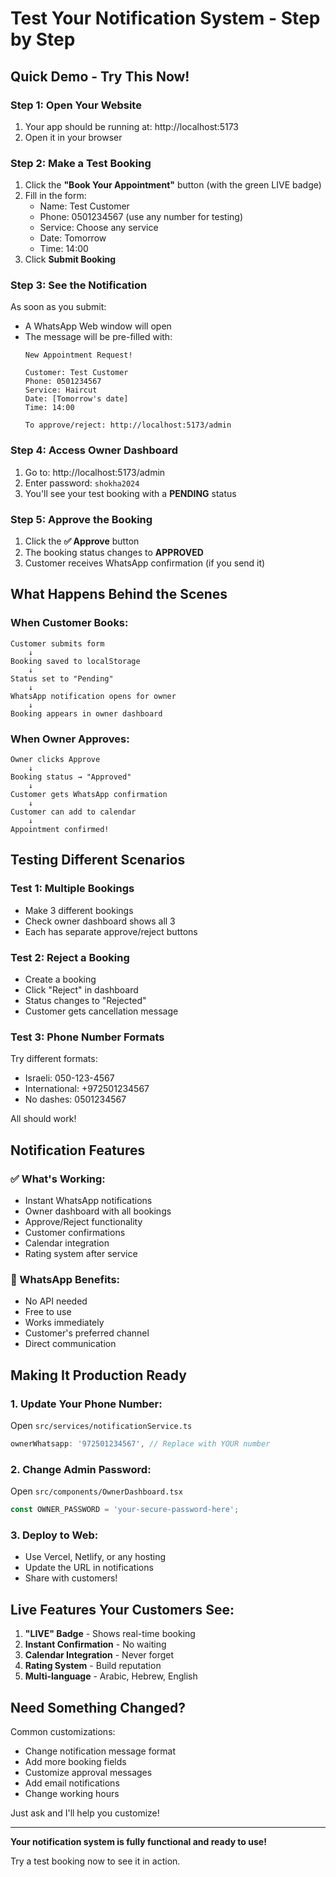 # Test Your Notification System - Step by Step

## Quick Demo - Try This Now!

### Step 1: Open Your Website
1. Your app should be running at: http://localhost:5173
2. Open it in your browser

### Step 2: Make a Test Booking
1. Click the **"Book Your Appointment"** button (with the green LIVE badge)
2. Fill in the form:
   - Name: Test Customer
   - Phone: 0501234567 (use any number for testing)
   - Service: Choose any service
   - Date: Tomorrow
   - Time: 14:00
3. Click **Submit Booking**

### Step 3: See the Notification
As soon as you submit:
- A WhatsApp Web window will open
- The message will be pre-filled with:
  ```
  New Appointment Request!

  Customer: Test Customer
  Phone: 0501234567
  Service: Haircut
  Date: [Tomorrow's date]
  Time: 14:00

  To approve/reject: http://localhost:5173/admin
  ```

### Step 4: Access Owner Dashboard
1. Go to: http://localhost:5173/admin
2. Enter password: `shokha2024`
3. You'll see your test booking with a **PENDING** status

### Step 5: Approve the Booking
1. Click the **✅ Approve** button
2. The booking status changes to **APPROVED**
3. Customer receives WhatsApp confirmation (if you send it)

## What Happens Behind the Scenes

### When Customer Books:
```
Customer submits form
    ↓
Booking saved to localStorage
    ↓
Status set to "Pending"
    ↓
WhatsApp notification opens for owner
    ↓
Booking appears in owner dashboard
```

### When Owner Approves:
```
Owner clicks Approve
    ↓
Booking status → "Approved"
    ↓
Customer gets WhatsApp confirmation
    ↓
Customer can add to calendar
    ↓
Appointment confirmed!
```

## Testing Different Scenarios

### Test 1: Multiple Bookings
- Make 3 different bookings
- Check owner dashboard shows all 3
- Each has separate approve/reject buttons

### Test 2: Reject a Booking
- Create a booking
- Click "Reject" in dashboard
- Status changes to "Rejected"
- Customer gets cancellation message

### Test 3: Phone Number Formats
Try different formats:
- Israeli: 050-123-4567
- International: +972501234567
- No dashes: 0501234567

All should work!

## Notification Features

### ✅ What's Working:
- Instant WhatsApp notifications
- Owner dashboard with all bookings
- Approve/Reject functionality
- Customer confirmations
- Calendar integration
- Rating system after service

### 📱 WhatsApp Benefits:
- No API needed
- Free to use
- Works immediately
- Customer's preferred channel
- Direct communication

## Making It Production Ready

### 1. Update Your Phone Number:
Open `src/services/notificationService.ts`
```typescript
ownerWhatsapp: '972501234567', // Replace with YOUR number
```

### 2. Change Admin Password:
Open `src/components/OwnerDashboard.tsx`
```typescript
const OWNER_PASSWORD = 'your-secure-password-here';
```

### 3. Deploy to Web:
- Use Vercel, Netlify, or any hosting
- Update the URL in notifications
- Share with customers!

## Live Features Your Customers See:

1. **"LIVE" Badge** - Shows real-time booking
2. **Instant Confirmation** - No waiting
3. **Calendar Integration** - Never forget
4. **Rating System** - Build reputation
5. **Multi-language** - Arabic, Hebrew, English

## Need Something Changed?

Common customizations:
- Change notification message format
- Add more booking fields
- Customize approval messages
- Add email notifications
- Change working hours

Just ask and I'll help you customize!

---

**Your notification system is fully functional and ready to use!**

Try a test booking now to see it in action.